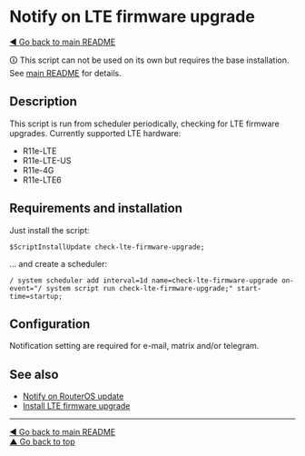 Notify on LTE firmware upgrade
==============================

[◀ Go back to main README](../README.md)

🛈 This script can not be used on its own but requires the base installation.
See [main README](../README.md) for details.

Description
-----------

This script is run from scheduler periodically, checking for LTE firmware
upgrades. Currently supported LTE hardware:

* R11e-LTE
* R11e-LTE-US
* R11e-4G
* R11e-LTE6

Requirements and installation
-----------------------------

Just install the script:

    $ScriptInstallUpdate check-lte-firmware-upgrade;

... and create a scheduler:

    / system scheduler add interval=1d name=check-lte-firmware-upgrade on-event="/ system script run check-lte-firmware-upgrade;" start-time=startup;

Configuration
-------------

Notification setting are required for e-mail, matrix and/or telegram.

See also
--------

* [Notify on RouterOS update](check-routeros-update.md)
* [Install LTE firmware upgrade](unattended-lte-firmware-upgrade.md)

---
[◀ Go back to main README](../README.md)  
[▲ Go back to top](#top)
